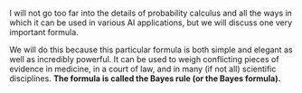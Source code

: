I will not go too far into the details of probability calculus and all the ways in which it can be used in various AI applications, but we will discuss one very important formula.

We will do this because this particular formula is both simple and elegant as well as incredibly powerful. It can be used to weigh conflicting pieces of evidence in medicine, in a court of law, and in many (if not all) scientific disciplines. **The formula is called the Bayes rule (or the Bayes formula).**